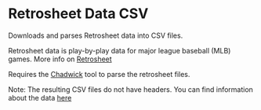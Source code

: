 # Retrosheet Data CSV
Downloads and parses Retrosheet data into CSV files.

Retrosheet data is play-by-play data for major league baseball (MLB) games. More info on [Retrosheet](https://www.retrosheet.org)

Requires the [Chadwick](http://chadwick.sourceforge.net/doc/index.html) tool to parse the retrosheet files. 

Note: The resulting CSV files do not have headers. You can find information about the data [here](http://chadwick.sourceforge.net/doc/cwtools.html)


